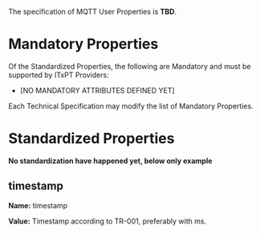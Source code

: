 The specification of MQTT User Properties is **TBD**. 


# Mandatory Properties #

Of the Standardized Properties, the following are Mandatory and must be supported by ITxPT Providers: 

- [NO MANDATORY ATTRIBUTES DEFINED YET]

Each Technical Specification may modify the list of Mandatory Properties. 

# Standardized Properties #

**No standardization have happened yet, below only example**

## timestamp ##

**Name:** timestamp

**Value:** Timestamp according to TR-001, preferably with ms.
